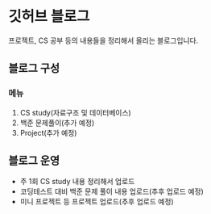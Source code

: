 # 깃허브 블로그

프로젝트, CS 공부 등의 내용들을 정리해서 올리는 블로그입니다.

## 블로그 구성
### 메뉴
1. CS study(자료구조 및 데이터베이스)
2. 백준 문제풀이(추가 예정)
3. Project(추가 예정)

## 블로그 운영
* 주 1회 CS study 내용 정리해서 업로드
* 코딩테스트 대비 백준 문제 풀이 내용 업로드(추후 업로드 예정)
* 미니 프로젝트 등 프로젝트 업로드(추후 업로드 예정)
